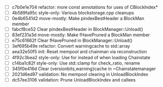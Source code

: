 - [ ] c7b0e1e704 refactor: more const annotations for uses of CBlockIndex*
- [ ] 4b589fa95c style-only: Various blockstorage.cpp cleanups
- [ ] 0e4b6541d2 move-mostly: Make pindexBestHeader a BlockMan member
- [ ] fabcf8ce52 Clear pindexBestHeader in BlockManager::Unload()
- [ ] 83ef231a3d move-mostly: Make fHavePruned a BlockMan member
- [ ] e75c61662f Clear fHavePruned in BlockManager::Unload()
- [ ] 3ef695b49e refactor: Convert warningcache to std::array
- [ ] aea32e50f5 init: Reset mempool and chainman via reconstruction
- [ ] 4f92c3bea2 style-only: Use for instead of when loading Chainstate
- [ ] c14ba1c82f style-only: Use std::clamp for check_ratio, rename
- [ ] 345f0e416d Clear {versionbits,warning}cache in ~Chainstatemanager
- [ ] 2021d6ed97 validation: No mempool clearing in UnloadBlockIndex
- [ ] dc57ee3106 validation: Prune UnloadBlockIndex and callees